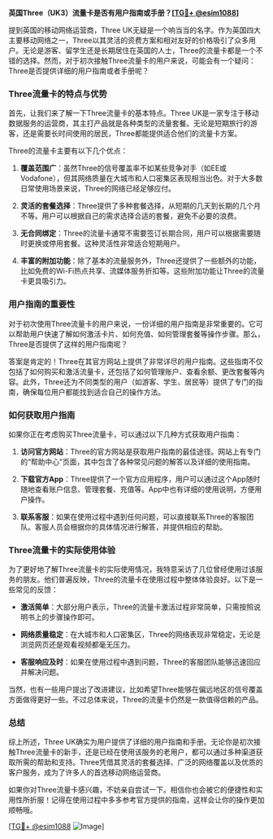 **英国Three（UK3）流量卡是否有用户指南或手册？[[TG💪+ @esim1088](https://t.me/s/esim1088)]**

提到英国的移动网络运营商，Three UK无疑是一个响当当的名字。作为英国四大主要移动网络之一，Three以其灵活的资费方案和相对友好的价格吸引了众多用户。无论是游客、留学生还是长期居住在英国的人士，Three的流量卡都是一个不错的选择。然而，对于初次接触Three流量卡的用户来说，可能会有一个疑问：Three是否提供详细的用户指南或者手册呢？

### Three流量卡的特点与优势

首先，让我们来了解一下Three流量卡的基本特点。Three UK是一家专注于移动数据服务的运营商，其主打产品就是各种类型的流量套餐。无论是短期旅行的游客，还是需要长时间使用的居民，Three都能提供适合他们的流量卡方案。

Three的流量卡主要有以下几个优点：

1. **覆盖范围广**：虽然Three的信号覆盖率不如某些竞争对手（如EE或Vodafone），但其网络质量在大城市和人口密集区表现相当出色。对于大多数日常使用场景来说，Three的网络已经足够应付。

2. **灵活的套餐选择**：Three提供了多种套餐选择，从短期的几天到长期的几个月不等。用户可以根据自己的需求选择合适的套餐，避免不必要的浪费。

3. **无合同绑定**：Three的流量卡通常不需要签订长期合同，用户可以根据需要随时更换或停用套餐。这种灵活性非常适合短期用户。

4. **丰富的附加功能**：除了基本的流量服务外，Three还提供了一些额外的功能，比如免费的Wi-Fi热点共享、流媒体服务折扣等。这些附加功能让Three的流量卡更具吸引力。

### 用户指南的重要性

对于初次使用Three流量卡的用户来说，一份详细的用户指南是非常重要的。它可以帮助用户快速了解如何激活卡片、如何充值、如何管理套餐等操作步骤。那么，Three是否提供了这样的用户指南呢？

答案是肯定的！Three在其官方网站上提供了非常详尽的用户指南。这些指南不仅包括了如何购买和激活流量卡，还包括了如何管理账户、查看余额、更改套餐等内容。此外，Three还为不同类型的用户（如游客、学生、居民等）提供了专门的指南，确保每位用户都能找到适合自己的操作方法。

### 如何获取用户指南

如果你正在考虑购买Three流量卡，可以通过以下几种方式获取用户指南：

1. **访问官方网站**：Three的官方网站是获取用户指南的最佳途径。网站上有专门的“帮助中心”页面，其中包含了各种常见问题的解答以及详细的使用指南。

2. **下载官方App**：Three提供了一个官方应用程序，用户可以通过这个App随时随地查看账户信息、管理套餐、充值等。App中也有详细的使用说明，方便用户操作。

3. **联系客服**：如果在使用过程中遇到任何问题，可以直接联系Three的客服团队。客服人员会根据你的具体情况进行解答，并提供相应的帮助。

### Three流量卡的实际使用体验

为了更好地了解Three流量卡的实际使用情况，我特意采访了几位曾经使用过该服务的朋友。他们普遍反映，Three的流量卡在使用过程中整体体验良好。以下是一些常见的反馈：

- **激活简单**：大部分用户表示，Three的流量卡激活过程非常简单，只需按照说明书上的步骤操作即可。
  
- **网络质量稳定**：在大城市和人口密集区，Three的网络表现非常稳定，无论是浏览网页还是观看视频都毫无压力。

- **客服响应及时**：如果在使用过程中遇到问题，Three的客服团队能够迅速回应并解决问题。

当然，也有一些用户提出了改进建议，比如希望Three能够在偏远地区的信号覆盖方面做得更好一些。不过总体来说，Three的流量卡仍然是一款值得信赖的产品。

### 总结

综上所述，Three UK确实为用户提供了详细的用户指南和手册。无论你是初次接触Three流量卡的新手，还是已经在使用该服务的老用户，都可以通过多种渠道获取所需的帮助和支持。Three凭借其灵活的套餐选择、广泛的网络覆盖以及优质的客户服务，成为了许多人的首选移动网络运营商。

如果你对Three流量卡感兴趣，不妨亲自尝试一下。相信你也会被它的便捷性和实用性所折服！记得在使用过程中多多参考官方提供的指南，这样会让你的操作更加顺畅哦。

[[TG💪+ @esim1088](https://t.me/s/esim1088) ![Image](https://i.postimg.cc/4NQfJmqS/Snipaste-2025-05-13-00-14-12.png)]